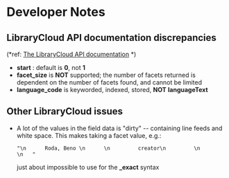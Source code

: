 # Developer Notes

## LibraryCloud API documentation discrepancies

(*ref: [The LibraryCloud API documentation](https://wiki.harvard.edu/confluence/display/LibraryStaffDoc/LibraryCloud+Item+API) *)

* **start** : default is **0**, not **1**
* **facet_size** is **NOT** supported; the number of facets returned is dependent on the number of facets found, and cannot be limited
* **language_code** is keyworded, indexed, stored, **NOT** **languageText**


## Other LibraryCloud issues

* A lot of the values in the field data is "dirty" -- containing line feeds and white space.  This makes taking a facet value, e.g.: 

  `"\n      Roda, Beno \n      \n         creator\n         \n       \n   "`
  
  just about impossible to use for the **_exact** syntax
